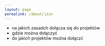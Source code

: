 ```yaml
---
layout: page
permalink: /about/join
---
```

* na jakich zasadch dołącza się do projektów 
* gdzie można dołączyć
* do jakich projektów można dołączć
